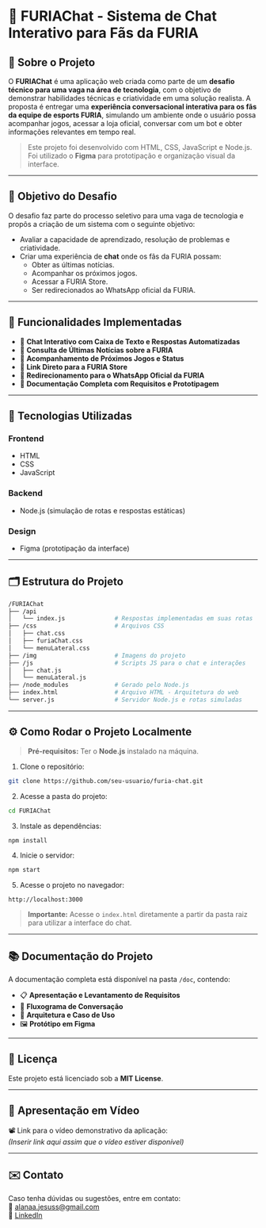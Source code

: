 
# 🐺 FURIAChat - Sistema de Chat Interativo para Fãs da FURIA

## 📌 Sobre o Projeto

O **FURIAChat** é uma aplicação web criada como parte de um **desafio técnico para uma vaga na área de tecnologia**, com o objetivo de demonstrar habilidades técnicas e criatividade em uma solução realista. A proposta é entregar uma **experiência conversacional interativa para os fãs da equipe de esports FURIA**, simulando um ambiente onde o usuário possa acompanhar jogos, acessar a loja oficial, conversar com um bot e obter informações relevantes em tempo real.

> Este projeto foi desenvolvido com HTML, CSS, JavaScript e Node.js. Foi utilizado o **Figma** para prototipação e organização visual da interface.

---

## 🎯 Objetivo do Desafio

O desafio faz parte do processo seletivo para uma vaga de tecnologia e propôs a criação de um sistema com o seguinte objetivo:

- Avaliar a capacidade de aprendizado, resolução de problemas e criatividade.
- Criar uma experiência de **chat** onde os fãs da FURIA possam:
  - Obter as últimas notícias.
  - Acompanhar os próximos jogos.
  - Acessar a FURIA Store.
  - Ser redirecionados ao WhatsApp oficial da FURIA.

---

## 💬 Funcionalidades Implementadas

- 💬 **Chat Interativo com Caixa de Texto e Respostas Automatizadas**
- 📰 **Consulta de Últimas Notícias sobre a FURIA**
- 📅 **Acompanhamento de Próximos Jogos e Status**
- 🛒 **Link Direto para a FURIA Store**
- 📲 **Redirecionamento para o WhatsApp Oficial da FURIA**
- 📁 **Documentação Completa com Requisitos e Prototipagem**

---

## 🧱 Tecnologias Utilizadas

### Frontend

- HTML  
- CSS  
- JavaScript  

### Backend

- Node.js (simulação de rotas e respostas estáticas)

### Design

- Figma (prototipação da interface)

---

## 🗂 Estrutura do Projeto

```bash
/FURIAChat
├── /api
│   └── index.js              # Respostas implementadas em suas rotas
├── /css                      # Arquivos CSS
│   ├── chat.css
│   ├── furiaChat.css
│   └── menuLateral.css
├── /img                      # Imagens do projeto
├── /js                       # Scripts JS para o chat e interações
│   ├── chat.js
│   └── menuLateral.js
├── /node_modules             # Gerado pelo Node.js
├── index.html                # Arquivo HTML - Arquitetura do web
└── server.js                 # Servidor Node.js e rotas simuladas
```

---

## ⚙️ Como Rodar o Projeto Localmente

> **Pré-requisitos:** Ter o **Node.js** instalado na máquina.

1. Clone o repositório:
```bash
git clone https://github.com/seu-usuario/furia-chat.git
```

2. Acesse a pasta do projeto:
```bash
cd FURIAChat
```

3. Instale as dependências:
```bash
npm install
```

4. Inicie o servidor:
```bash
npm start
```

5. Acesse o projeto no navegador:
```
http://localhost:3000
```

> **Importante:** Acesse o `index.html` diretamente a partir da pasta raiz para utilizar a interface do chat.

---

## 📚 Documentação do Projeto

A documentação completa está disponível na pasta `/doc`, contendo:

- 📋 **Apresentação e Levantamento de Requisitos**
- 🔁 **Fluxograma de Conversação**
- 🧱 **Arquitetura e Caso de Uso**
- 🖼️ **Protótipo em Figma**

---

## 📄 Licença

Este projeto está licenciado sob a **MIT License**.

---

## 🎥 Apresentação em Vídeo

📽️ Link para o vídeo demonstrativo da aplicação:  
*(Inserir link aqui assim que o vídeo estiver disponível)*

---

## ✉️ Contato

Caso tenha dúvidas ou sugestões, entre em contato:  
📧 alanaa.jesuss@gmail.com  
🔗 [LinkedIn](https://www.linkedin.com/in/alanaajesuss/)
